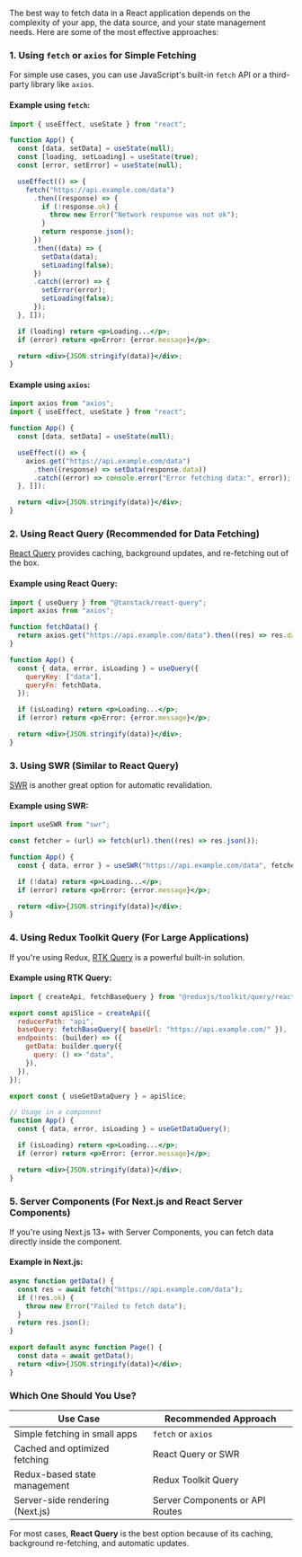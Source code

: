 The best way to fetch data in a React application depends on the complexity of your app, the data source, and your state management needs. Here are some of the most effective approaches:

### 1. **Using `fetch` or `axios` for Simple Fetching**
For simple use cases, you can use JavaScript's built-in `fetch` API or a third-party library like `axios`.

#### Example using `fetch`:
```jsx
import { useEffect, useState } from "react";

function App() {
  const [data, setData] = useState(null);
  const [loading, setLoading] = useState(true);
  const [error, setError] = useState(null);

  useEffect(() => {
    fetch("https://api.example.com/data")
      .then((response) => {
        if (!response.ok) {
          throw new Error("Network response was not ok");
        }
        return response.json();
      })
      .then((data) => {
        setData(data);
        setLoading(false);
      })
      .catch((error) => {
        setError(error);
        setLoading(false);
      });
  }, []);

  if (loading) return <p>Loading...</p>;
  if (error) return <p>Error: {error.message}</p>;

  return <div>{JSON.stringify(data)}</div>;
}
```

#### Example using `axios`:
```jsx
import axios from "axios";
import { useEffect, useState } from "react";

function App() {
  const [data, setData] = useState(null);

  useEffect(() => {
    axios.get("https://api.example.com/data")
      .then((response) => setData(response.data))
      .catch((error) => console.error("Error fetching data:", error));
  }, []);

  return <div>{JSON.stringify(data)}</div>;
}
```

### 2. **Using React Query (Recommended for Data Fetching)**
[React Query](https://tanstack.com/query/latest) provides caching, background updates, and re-fetching out of the box.

#### Example using React Query:
```jsx
import { useQuery } from "@tanstack/react-query";
import axios from "axios";

function fetchData() {
  return axios.get("https://api.example.com/data").then((res) => res.data);
}

function App() {
  const { data, error, isLoading } = useQuery({
    queryKey: ["data"],
    queryFn: fetchData,
  });

  if (isLoading) return <p>Loading...</p>;
  if (error) return <p>Error: {error.message}</p>;

  return <div>{JSON.stringify(data)}</div>;
}
```

### 3. **Using SWR (Similar to React Query)**
[SWR](https://swr.vercel.app/) is another great option for automatic revalidation.

#### Example using SWR:
```jsx
import useSWR from "swr";

const fetcher = (url) => fetch(url).then((res) => res.json());

function App() {
  const { data, error } = useSWR("https://api.example.com/data", fetcher);

  if (!data) return <p>Loading...</p>;
  if (error) return <p>Error: {error.message}</p>;

  return <div>{JSON.stringify(data)}</div>;
}
```

### 4. **Using Redux Toolkit Query (For Large Applications)**
If you're using Redux, [RTK Query](https://redux-toolkit.js.org/rtk-query/overview) is a powerful built-in solution.

#### Example using RTK Query:
```jsx
import { createApi, fetchBaseQuery } from "@reduxjs/toolkit/query/react";

export const apiSlice = createApi({
  reducerPath: "api",
  baseQuery: fetchBaseQuery({ baseUrl: "https://api.example.com/" }),
  endpoints: (builder) => ({
    getData: builder.query({
      query: () => "data",
    }),
  }),
});

export const { useGetDataQuery } = apiSlice;

// Usage in a component
function App() {
  const { data, error, isLoading } = useGetDataQuery();

  if (isLoading) return <p>Loading...</p>;
  if (error) return <p>Error: {error.message}</p>;

  return <div>{JSON.stringify(data)}</div>;
}
```

### 5. **Server Components (For Next.js and React Server Components)**
If you're using Next.js 13+ with Server Components, you can fetch data directly inside the component.

#### Example in Next.js:
```jsx
async function getData() {
  const res = await fetch("https://api.example.com/data");
  if (!res.ok) {
    throw new Error("Failed to fetch data");
  }
  return res.json();
}

export default async function Page() {
  const data = await getData();
  return <div>{JSON.stringify(data)}</div>;
}
```

### **Which One Should You Use?**
| **Use Case** | **Recommended Approach** |
|-------------|------------------------|
| Simple fetching in small apps | `fetch` or `axios` |
| Cached and optimized fetching | React Query or SWR |
| Redux-based state management | Redux Toolkit Query |
| Server-side rendering (Next.js) | Server Components or API Routes |

For most cases, **React Query** is the best option because of its caching, background re-fetching, and automatic updates.
